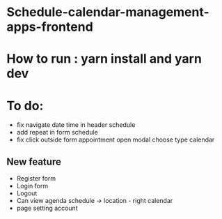 # Schedule-calendar-management-apps-frontend

# How to run : yarn install and yarn dev

# To do:

- fix navigate date time in header schedule
- add repeat in form schedule
- fix click outside form appointment open modal choose type calendar

## New feature

- Register form
- Login form
- Logout
- Can view agenda schedule -> location - right calendar
- page setting account
